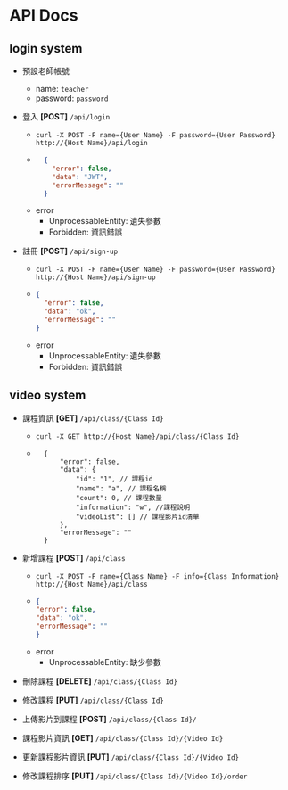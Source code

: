 # API Docs

## login system
- 預設老師帳號
    - name: `teacher`
    - password: `password`
    

- 登入 **[POST]** `/api/login`
    - `curl -X POST -F name={User Name} -F password={User Password} http://{Host Name}/api/login`
    - ```json
        {
          "error": false,
          "data": "JWT",
          "errorMessage": ""
        }
      ```
    - error
      - UnprocessableEntity: 遺失參數
      - Forbidden: 資訊錯誤
    

- 註冊 **[POST]** `/api/sign-up`
    - `curl -X POST -F name={User Name} -F password={User Password} http://{Host Name}/api/sign-up`
    - ```json
      {
        "error": false,
        "data": "ok",
        "errorMessage": ""
      }
      ```
    - error
        - UnprocessableEntity: 遺失參數
        - Forbidden: 資訊錯誤
    
## video system

- 課程資訊 **[GET]** `/api/class/{Class Id}`
    - `curl -X GET http://{Host Name}/api/class/{Class Id}`
    - ```json5
        {
            "error": false,
            "data": {
                "id": "1", // 課程id
                "name": "a", // 課程名稱
                "count": 0, // 課程數量
                "information": "w", //課程說明
                "videoList": [] // 課程影片id清單
            },
            "errorMessage": ""
        }
      ```
      
      
- 新增課程 **[POST]** `/api/class`
    - `curl -X POST -F name={Class Name} -F info={Class Information} http://{Host Name}/api/class`
    - ```json
      {
      "error": false,
      "data": "ok",
      "errorMessage": ""
      }
      ```
    - error
        - UnprocessableEntity: 缺少參數
    

    
- 刪除課程 **[DELETE]** `/api/class/{Class Id}`

- 修改課程 **[PUT]** `/api/class/{Class Id}`

- 上傳影片到課程 **[POST]** `/api/class/{Class Id}/`

- 課程影片資訊 **[GET]** `/api/class/{Class Id}/{Video Id}`

- 更新課程影片資訊 **[PUT]** `/api/class/{Class Id}/{Video Id}`

- 修改課程排序 **[PUT]** `/api/class/{Class Id}/{Video Id}/order`


